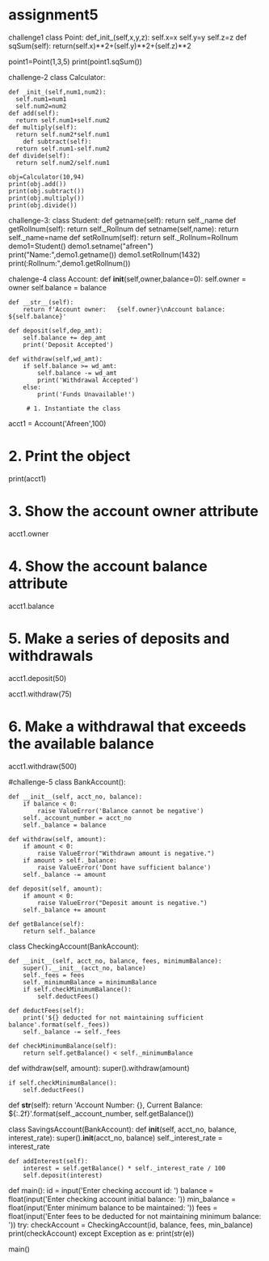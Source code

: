 # assignment5
challenge1
class Point:
    def_init_(self,x,y,z):
    self.x=x
    self.y=y
    self.z=z
  def sqSum(self):
    return(self.x)**2+(self.y)**2+(self.z)**2

  point1=Point(1,3,5)
  print(point1.sqSum())
  
  challenge-2
  class Calculator:

    def _init_(self,num1,num2):
      self.num1=num1
      self.num2=num2
    def add(self):
      return self.num1+self.num2
    def multiply(self):
      return self.num2*self.num1
        def subtract(self):
      return self.num1-self.num2
    def divide(self):
      return self.num2/self.num1

    obj=Calculator(10,94)
    print(obj.add())
    print(obj.subtract())
    print(obj.multiply())
    print(obj.divide())

  challenge-3:
  class Student:
    def getname(self):
      return self._name
        def getRollnum(self):
      return self._Rollnum
        def setname(self,name):
      return self._name=name
            def setRollnum(self):
      return self._Rollnum=Rollnum
    demo1=Student()
    demo1.setname("afreen")
    print("Name:",demo1.getname())
    demo1.setRollnum(1432)
    print(:Rollnum:",demo1.getRollnum())
    
  chalenge-4
  class Account:
    def __init__(self,owner,balance=0):
        self.owner = owner
        self.balance = balance
        
    def __str__(self):
        return f'Account owner:   {self.owner}\nAccount balance: ${self.balance}'
        
    def deposit(self,dep_amt):
        self.balance += dep_amt
        print('Deposit Accepted')
        
    def withdraw(self,wd_amt):
        if self.balance >= wd_amt:
            self.balance -= wd_amt
            print('Withdrawal Accepted')
        else:
            print('Funds Unavailable!')

         # 1. Instantiate the class
acct1 = Account('Afreen',100)

# 2. Print the object
print(acct1)

# 3. Show the account owner attribute
acct1.owner

# 4. Show the account balance attribute
acct1.balance

# 5. Make a series of deposits and withdrawals
acct1.deposit(50)

acct1.withdraw(75)

# 6. Make a withdrawal that exceeds the available balance
acct1.withdraw(500)

#challenge-5
class BankAccount():

    def __init__(self, acct_no, balance):
        if balance < 0:
            raise ValueError('Balance cannot be negative')
        self._account_number = acct_no
        self._balance = balance

    def withdraw(self, amount):
        if amount < 0:
            raise ValueError("Withdrawn amount is negative.")
        if amount > self._balance:
            raise ValueError('Dont have sufficient balance')
        self._balance -= amount

    def deposit(self, amount):
        if amount < 0:
            raise ValueError("Deposit amount is negative.")
        self._balance += amount

    def getBalance(self):
        return self._balance


class CheckingAccount(BankAccount):

    def __init__(self, acct_no, balance, fees, minimumBalance):
        super().__init__(acct_no, balance)
        self._fees = fees
        self._minimumBalance = minimumBalance
        if self.checkMinimumBalance():
            self.deductFees()

    def deductFees(self):
        print('${} deducted for not maintaining sufficient balance'.format(self._fees))
        self._balance -= self._fees

    def checkMinimumBalance(self):
        return self.getBalance() < self._minimumBalance


def withdraw(self, amount):
    super().withdraw(amount)

    if self.checkMinimumBalance():
        self.deductFees()


def __str__(self):
    return 'Account Number: {}, Current Balance: ${:.2f}'.format(self._account_number, self.getBalance())


class SavingsAccount(BankAccount):
    def __init__(self, acct_no, balance, interest_rate):
        super().__init__(acct_no, balance)
        self._interest_rate = interest_rate

    def addInterest(self):
        interest = self.getBalance() * self._interest_rate / 100
        self.deposit(interest)


def main():
    id = input('Enter checking account id: ')
    balance = float(input('Enter checking account initial balance: '))
    min_balance = float(input('Enter minimum balance to be maintained: '))
    fees = float(input('Enter fees to be deducted for not maintaining minimum balance: '))
    try:
        checkAccount = CheckingAccount(id, balance, fees, min_balance)
        print(checkAccount)
    except Exception as e:
        print(str(e))


main()
